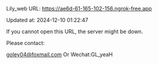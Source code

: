 Lily_web URL: https://ae6d-61-165-102-156.ngrok-free.app

Updated at: 2024-12-10 01:22:47

If you cannot open this URL, the server might be down.

Please contact: 

goley04@foxmail.com Or Wechat:GL_yeaH